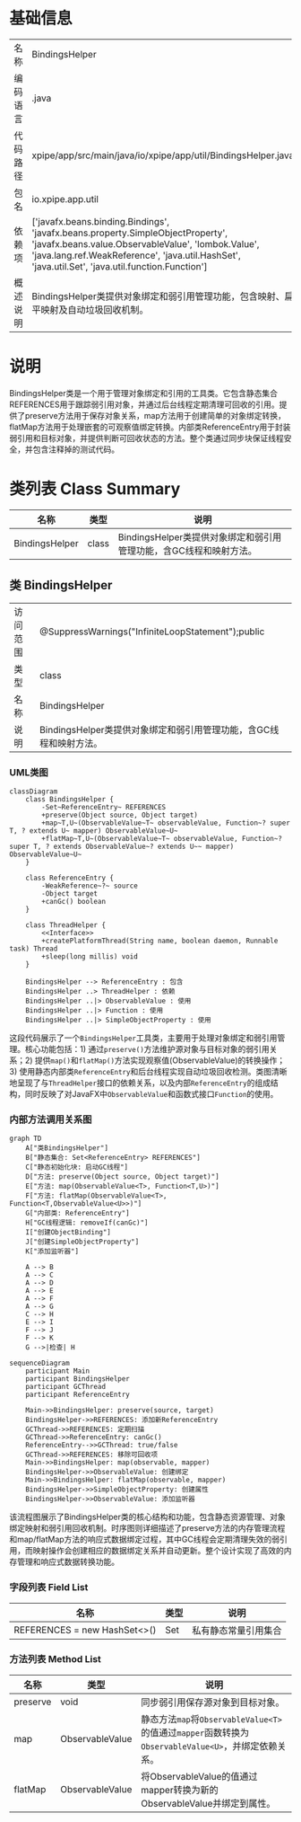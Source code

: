 # 基础信息

|      |      |
|------|------|
| 名称 | BindingsHelper |
| 编码语言 | .java |
| 代码路径 | xpipe/app/src/main/java/io/xpipe/app/util/BindingsHelper.java |
| 包名 | io.xpipe.app.util |
| 依赖项 | ['javafx.beans.binding.Bindings', 'javafx.beans.property.SimpleObjectProperty', 'javafx.beans.value.ObservableValue', 'lombok.Value', 'java.lang.ref.WeakReference', 'java.util.HashSet', 'java.util.Set', 'java.util.function.Function'] |
| 概述说明 | BindingsHelper类提供对象绑定和弱引用管理功能，包含映射、扁平映射及自动垃圾回收机制。 |

# 说明

BindingsHelper类是一个用于管理对象绑定和引用的工具类。它包含静态集合REFERENCES用于跟踪弱引用对象，并通过后台线程定期清理可回收的引用。提供了preserve方法用于保存对象关系，map方法用于创建简单的对象绑定转换，flatMap方法用于处理嵌套的可观察值绑定转换。内部类ReferenceEntry用于封装弱引用和目标对象，并提供判断可回收状态的方法。整个类通过同步块保证线程安全，并包含注释掉的测试代码。

# 类列表 Class Summary

| 名称   | 类型  | 说明 |
|-------|------|-------------|
| BindingsHelper | class | BindingsHelper类提供对象绑定和弱引用管理功能，含GC线程和映射方法。 |



## 类 BindingsHelper

|      |      |
|------|------|
| 访问范围 | @SuppressWarnings("InfiniteLoopStatement");public |
| 类型 | class |
| 名称 | BindingsHelper |
| 说明 | BindingsHelper类提供对象绑定和弱引用管理功能，含GC线程和映射方法。 |


### UML类图

```mermaid
classDiagram
    class BindingsHelper {
        -Set~ReferenceEntry~ REFERENCES
        +preserve(Object source, Object target)
        +map~T,U~(ObservableValue~T~ observableValue, Function~? super T, ? extends U~ mapper) ObservableValue~U~
        +flatMap~T,U~(ObservableValue~T~ observableValue, Function~? super T, ? extends ObservableValue~? extends U~~ mapper) ObservableValue~U~
    }

    class ReferenceEntry {
        -WeakReference~?~ source
        -Object target
        +canGc() boolean
    }

    class ThreadHelper {
        <<Interface>>
        +createPlatformThread(String name, boolean daemon, Runnable task) Thread
        +sleep(long millis) void
    }

    BindingsHelper --> ReferenceEntry : 包含
    BindingsHelper ..> ThreadHelper : 依赖
    BindingsHelper ..|> ObservableValue : 使用
    BindingsHelper ..|> Function : 使用
    BindingsHelper ..|> SimpleObjectProperty : 使用
```

这段代码展示了一个`BindingsHelper`工具类，主要用于处理对象绑定和弱引用管理。核心功能包括：1) 通过`preserve()`方法维护源对象与目标对象的弱引用关系；2) 提供`map()`和`flatMap()`方法实现观察值(ObservableValue)的转换操作；3) 使用静态内部类`ReferenceEntry`和后台线程实现自动垃圾回收检测。类图清晰地呈现了与`ThreadHelper`接口的依赖关系，以及内部`ReferenceEntry`的组成结构，同时反映了对JavaFX中`ObservableValue`和函数式接口`Function`的使用。


### 内部方法调用关系图

```mermaid
graph TD
    A["类BindingsHelper"]
    B["静态集合: Set<ReferenceEntry> REFERENCES"]
    C["静态初始化块: 启动GC线程"]
    D["方法: preserve(Object source, Object target)"]
    E["方法: map(ObservableValue<T>, Function<T,U>)"]
    F["方法: flatMap(ObservableValue<T>, Function<T,ObservableValue<U>>)"]
    G["内部类: ReferenceEntry"]
    H["GC线程逻辑: removeIf(canGc)"]
    I["创建ObjectBinding"]
    J["创建SimpleObjectProperty"]
    K["添加监听器"]

    A --> B
    A --> C
    A --> D
    A --> E
    A --> F
    A --> G
    C --> H
    E --> I
    F --> J
    F --> K
    G -->|检查| H
```

```mermaid
sequenceDiagram
    participant Main
    participant BindingsHelper
    participant GCThread
    participant ReferenceEntry

    Main->>BindingsHelper: preserve(source, target)
    BindingsHelper->>REFERENCES: 添加新ReferenceEntry
    GCThread->>REFERENCES: 定期扫描
    GCThread->>ReferenceEntry: canGc()
    ReferenceEntry-->>GCThread: true/false
    GCThread->>REFERENCES: 移除可回收项
    Main->>BindingsHelper: map(observable, mapper)
    BindingsHelper->>ObservableValue: 创建绑定
    Main->>BindingsHelper: flatMap(observable, mapper)
    BindingsHelper->>SimpleObjectProperty: 创建属性
    BindingsHelper->>ObservableValue: 添加监听器
```

该流程图展示了BindingsHelper类的核心结构和功能，包含静态资源管理、对象绑定映射和弱引用回收机制。时序图则详细描述了preserve方法的内存管理流程和map/flatMap方法的响应式数据绑定过程，其中GC线程会定期清理失效的弱引用，而映射操作会创建相应的数据绑定关系并自动更新。整个设计实现了高效的内存管理和响应式数据转换功能。

### 字段列表 Field List

| 名称  | 类型  | 说明 |
|-------|-------|------|
| REFERENCES = new HashSet<>() | Set<ReferenceEntry> | 私有静态常量引用集合 |

### 方法列表 Method List

| 名称  | 类型  | 说明 |
|-------|-------|------|
| preserve | void | 同步弱引用保存源对象到目标对象。 |
| map | ObservableValue<U> | 静态方法`map`将`ObservableValue<T>`的值通过`mapper`函数转换为`ObservableValue<U>`，并绑定依赖关系。 |
| flatMap | ObservableValue<U> | 将ObservableValue的值通过mapper转换为新的ObservableValue并绑定到属性。 |




